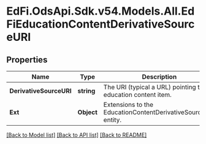# EdFi.OdsApi.Sdk.v54.Models.All.EdFiEducationContentDerivativeSourceURI

## Properties

Name | Type | Description | Notes
------------ | ------------- | ------------- | -------------
**DerivativeSourceURI** | **string** | The URI (typical a URL) pointing to an education content item. | 
**Ext** | **Object** | Extensions to the EducationContentDerivativeSourceURI entity. | [optional] 

[[Back to Model list]](../../README.md#documentation-for-models) [[Back to API list]](../../README.md#documentation-for-api-endpoints) [[Back to README]](../../README.md)

